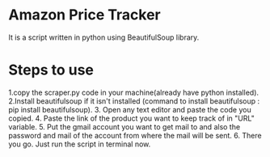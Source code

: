 # Amazon Price Tracker

It is a script written in python using BeautifulSoup library. 

# Steps to use

1.copy the scraper.py code in your machine(already have python installed).
2.Install beautifulsoup if it isn't installed (command to install beautifulsoup : pip install beautifulsoup).
3. Open any text editor and paste the code you copied.
4. Paste the link of the product you want to keep track of in "URL" variable.
5. Put the gmail account you want to get mail to and also the password and mail of the account from where the mail will be sent.
6. There you go. Just run the script in terminal now.
